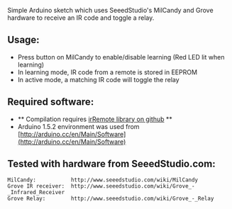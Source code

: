 Simple Arduino sketch which uses SeeedStudio's MilCandy and Grove hardware to receive an IR code and toggle a relay.

Usage:
------
 * Press button on MilCandy to enable/disable learning (Red LED lit when learning)
 * In learning mode, IR code from a remote is stored in EEPROM
 * In active mode, a matching IR code will toggle the relay

Required software:
---------------
 * ** Compilation requires [irRemote library on github](https://github.com/shirriff/Arduino-IRremote) **
 * Arduino 1.5.2 environment was used from [http://arduino.cc/en/Main/Software](http://arduino.cc/en/Main/Software)



Tested with hardware from SeeedStudio.com:
------------------------------------------
    MilCandy:           http://www.seeedstudio.com/wiki/MilCandy
    Grove IR receiver:  http://www.seeedstudio.com/wiki/Grove_-_Infrared_Receiver
    Grove Relay:        http://www.seeedstudio.com/wiki/Grove_-_Relay
